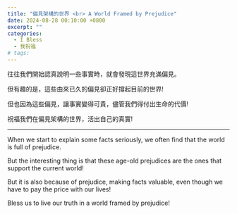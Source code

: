 ```yaml
---
title: "偏見架構的世界 <br> A World Framed by Prejudice"
date: 2024-08-28 00:10:00 +0800
excerpt: ""
categories:
  - I Bless
  - 我祝福
# tags:
---
```


往往我們開始認真說明一些事實時，就會發現這世界充滿偏見。

但有趣的是，這些由來已久的偏見卻正好撐起目前的世界!

但也因為這些偏見，讓事實變得可貴，儘管我們得付出生命的代價!

祝福我們在偏見架構的世界，活出自己的真實!

---

When we start to explain some facts seriously, we often find that the world is full of prejudice.

But the interesting thing is that these age-old prejudices are the ones that support the current world!

But it is also because of prejudice, making facts valuable, even though we have to pay the price with our lives!

Bless us to live our truth in a world framed by prejudice!

<!--
FB: 

Twitter:

-->
